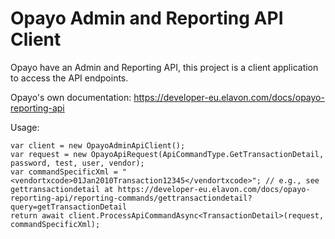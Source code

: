 # Opayo Admin and Reporting API Client

Opayo have an Admin and Reporting API, this project is a client application to access the API endpoints.

Opayo's own documentation:
https://developer-eu.elavon.com/docs/opayo-reporting-api

Usage:

```
var client = new OpayoAdminApiClient();
var request = new OpayoApiRequest(ApiCommandType.GetTransactionDetail, password, test, user, vendor);
var commandSpecificXml = "<vendortxcode>01Jan2010Transaction12345</vendortxcode>"; // e.g., see gettransactiondetail at https://developer-eu.elavon.com/docs/opayo-reporting-api/reporting-commands/gettransactiondetail?query=getTransactionDetail
return await client.ProcessApiCommandAsync<TransactionDetail>(request, commandSpecificXml);
```
